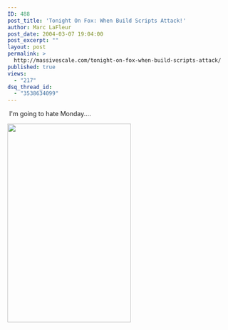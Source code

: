 ```yaml
---
ID: 488
post_title: 'Tonight On Fox: When Build Scripts Attack!'
author: Marc LaFleur
post_date: 2004-03-07 19:04:00
post_excerpt: ""
layout: post
permalink: >
  http://massivescale.com/tonight-on-fox-when-build-scripts-attack/
published: true
views:
  - "217"
dsq_thread_id:
  - "3538634099"
---
```

<DIV>
<P>&nbsp;I'm going to hate Monday....</P>
<P><IMG id=_x0000_i1025 height=446 src="http://dev.genesisfour.com/images/BadBuild.jpg" width=277></P></DIV>